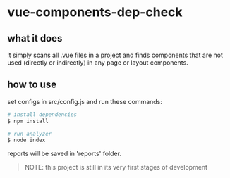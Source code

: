 # vue-components-dep-check

## what it does 
it simply scans all .vue files in a project and finds components that are not used (directly or indirectly) in any page or layout components.

## how to use
set configs in src/config.js and run these commands:

```bash
# install dependencies
$ npm install

# run analyzer
$ node index
```

reports will be saved in 'reports' folder.

> NOTE: this project is still in its very first stages of development
